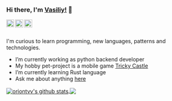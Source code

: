 ### Hi there, I'm [Vasiliy!](https://oriontvv.github.io) 👋

<a href="https://t.me/orion_tvv">
  <img align="left" alt="telegram" width="20px" src="https://telegram.org/img/t_logo.svg" />
</a>
<a href="https://twitter.com/orion_tvv">
  <img align="left" alt="twitter" width="21px" src="https://raw.githubusercontent.com/anuraghazra/anuraghazra/master/assets/twitter.svg" />
</a>
<a href="https://vk.com/vassiliy.taranov">
  <img align="left" alt="vk" width="21px" src="https://avatars.githubusercontent.com/u/1478241?s=200&v=4" />
</a>

<br />
<br />

I'm curious to learn programming, new languages, patterns and technologies.

- I’m currently working as python backend developer
- My hobby pet-project is a mobile game [Tricky Castle](https://team-tricky.github.io/)
- I’m currently learning Rust language
- Ask me about anything [here](https://github.com/oriontvv/oriontvv/issues)



<a href="https://github.com/oriontvv">
  <img align="center" src="https://github-readme-stats.anuraghazra1.vercel.app/api?username=oriontvv&show_icons=true&include_all_commits=true&theme=material-palenight" alt="oriontvv's github stats" />
</a>
<a href="https://github.com/oriontvv">
  <img align="center" src="https://github-readme-stats.vercel.app/api/top-langs/?username=oriontvv&layout=compact&theme=material-palenight" />
</a>
